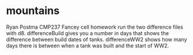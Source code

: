 # mountains
Ryan Postma
CMP237 
Fancey cell homework
run the two difference files with d8. differenceBuild gives you a number in days that shows the difference between build dates of tanks. differenceWW2 shows how many days there is between when a tank was built and the start of WW2.


